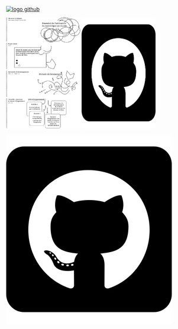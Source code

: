  
<a href="https://github.com/MediaComem/museumXTD" title="lien vers le repo github"><img alt="logo github" src="Logo_Github.png" width="200" height="300"></a>

<picture>
  <source srcset="/images/Logo_Github.png" />
  <img src="/images/museumXTD_diagramme.svg" alt="Logo github" width="200" height="300"/>
  <a href="https://github.com/MediaComem/museumXTD" title="lien vers le repo github"></a>
</picture>

<picture>
  <source media="(min-width: 600px)" srcset="/images/Logo_Github.png" />
  <a href="https://github.com/MediaComem/museumXTD" title="Lien vers le repo github"><img alt="Logo github" src="/images/Logo_Github.png" width="200" height="300"></a>
</picture>

![](/images/Logo_Github.png)